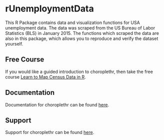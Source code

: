 rUnemploymentData
===

This R Package contains data and visualization functions for USA unemployment data. The data was scraped from the 
US Bureau of Labor Statistics (BLS) in January 2015. The functions which scraped the data are also in this package, 
which allows you to reproduce and verify the dataset yourself.

## Free Course

If you would like a guided introduction to choroplethr, then take the free course [Learn to Map Census Data in R](http://www.CensusMappingCourse.com).

## Documentation

Documentation for choroplethr can be found [here](http://www.arilamstein.com/open-source).

## Support

Support for choroplethr can be found [here](http://www.arilamstein.com/choroplethr-support).
